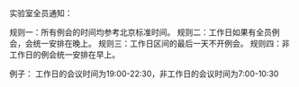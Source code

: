 实验室全员通知：

规则一：所有例会的时间均参考北京标准时间。
规则二：工作日如果有全员例会，会统一安排在晚上。
规则三：工作日区间的最后一天不开例会。
规则四：非工作日的例会统一安排在早上。

例子：
工作日的会议时间为19:00-22:30，非工作日的会议时间为7:00-10:30

